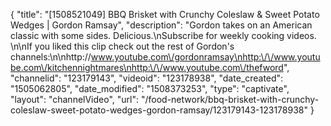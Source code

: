 {
    "title": "[1508521049] BBQ Brisket with Crunchy Coleslaw & Sweet Potato Wedges | Gordon Ramsay",
    "description": "Gordon takes on an American classic with some sides. Delicious.\nSubscribe for weekly cooking videos. \n\nIf you liked this clip check out the rest of Gordon's channels:\n\nhttp:\/\/www.youtube.com\/gordonramsay\nhttp:\/\/www.youtube.com\/kitchennightmares\nhttp:\/\/www.youtube.com\/thefword",
    "channelid": "123179143",
    "videoid": "123178938",
    "date_created": "1505062805",
    "date_modified": "1508373253",
    "type": "captivate",
    "layout": "channelVideo",
    "url": "\/food-network\/bbq-brisket-with-crunchy-coleslaw-sweet-potato-wedges-gordon-ramsay\/123179143-123178938"
}